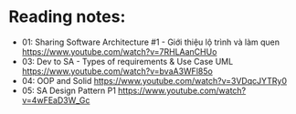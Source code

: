 # Reading notes:
- 01: Sharing Software Architecture #1 - Giới thiệu lộ trình và làm quen https://www.youtube.com/watch?v=7RHLAanCHUo
- 03: Dev to SA - Types of requirements & Use Case UML https://www.youtube.com/watch?v=bvaA3WFl85o
- 04: OOP and Solid https://www.youtube.com/watch?v=3VDqcJYTRy0
- 05: SA Design Pattern P1 https://www.youtube.com/watch?v=4wFEaD3W_Gc